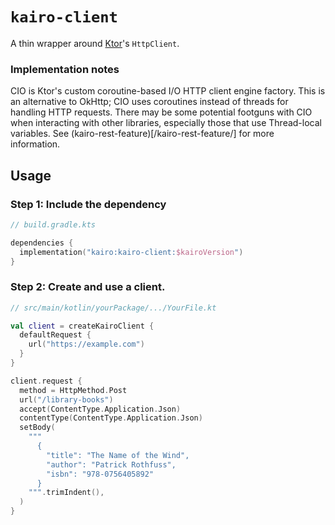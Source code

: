 # `kairo-client`

A thin wrapper around [Ktor](https://ktor.io/)'s `HttpClient`.

### Implementation notes

CIO is Ktor's custom coroutine-based I/O HTTP client engine factory.
This is an alternative to OkHttp; CIO uses coroutines instead of threads for handling HTTP requests.
There may be some potential footguns with CIO when interacting with other libraries,
especially those that use Thread-local variables.
See (kairo-rest-feature)[/kairo-rest-feature/] for more information.

## Usage

### Step 1: Include the dependency

```kotlin
// build.gradle.kts

dependencies {
  implementation("kairo:kairo-client:$kairoVersion")
}
```

### Step 2: Create and use a client.

```kotlin
// src/main/kotlin/yourPackage/.../YourFile.kt

val client = createKairoClient {
  defaultRequest {
    url("https://example.com")
  }
}

client.request {
  method = HttpMethod.Post
  url("/library-books")
  accept(ContentType.Application.Json)
  contentType(ContentType.Application.Json)
  setBody(
    """
      {
        "title": "The Name of the Wind",
        "author": "Patrick Rothfuss",
        "isbn": "978-0756405892"
      }
    """.trimIndent(),
  )
}
```
